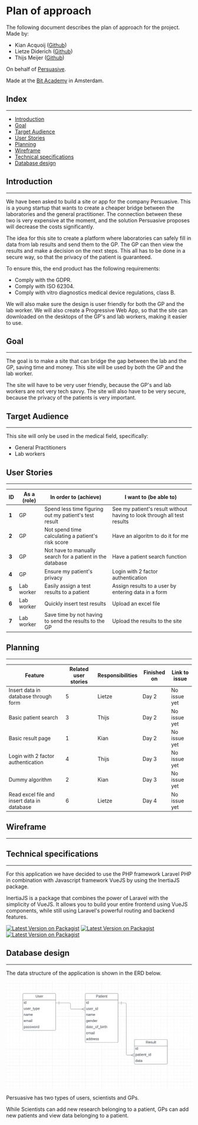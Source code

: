 # Plan of approach

The following document describes the plan of approach for the project.
Made by:
- Kian Acquoij ([Github](https://github.com/KianAcquoy))
- Lietze Diderich ([Github](https://github.com/ldideric))
- Thijs Meijer ([Github](https://github.com/thijsmeijer))

On behalf of [Persuasive](https://nlc.health/venture/persuasive/).

Made at the [Bit Academy](https://www.bit-academy.nl/) in Amsterdam.

## **Index**
***

* [Introduction](#introduction)
* [Goal](#goal)
* [Target Audience](#target-audience)
* [User Stories](#user-stories)
* [Planning](#planning)
* [Wireframe](#wireframe)
* [Technical specifications](#technical-specifications)
* [Database design](#database-design)

## **Introduction**
***

We have been asked to build a site or app for the company Persuasive.
This is a young startup that wants to create a cheaper bridge between the laboratories and the general practitioner. The connection between these two is very expensive at the moment, and the solution Persuasive proposes will decrease the costs significantly.

The idea for this site to create a platform where laboratories can safely fill in data from lab results and send them to the GP. The GP can then view the results and make a decision on the next steps. This all has to be done in a secure way, so that the privacy of the patient is guaranteed.

To ensure this, the end product has the following requirements:
- Comply with the GDPR.
- Comply with ISO 62304.
- Comply with vitro diagnostics medical device regulations, class B.

We will also make sure the design is user friendly for both the GP and the lab worker. We will also create a Progressive Web App, so that the site can downloaded on the desktops of the GP's and lab workers, making it easier to use.

## **Goal**
***

The goal is to make a site that can bridge the gap between the lab and the GP, saving time and money. This site will be used by both the GP and the lab worker.

The site will have to be very user friendly, because the GP's and lab workers are not very tech savvy.
The site will also have to be very secure, because the privacy of the patients is very important.

## **Target Audience**
***

This site will only be used in the medical field, specifically:
- General Practitioners
- Lab workers

## **User Stories**
***

| ID | As a (role) | In order to (achieve) | I want to (be able to) |
| --- | --- | --- | --- |
| **1** | GP | Spend less time figuring out my patient's test result | See my patient's result without having to look through all test results |
| **2** | GP | Not spend time calculating a patient's risk score | Have an algoritm to do it for me |
| **3** | GP | Not have to manually search for a patient in the database | Have a patient search function |
| **4** | GP | Ensure my patient's privacy | Login with 2 factor authentication |
| **5** | Lab worker | Easily assign a test results to a patient | Assign results to a user by entering data in a form |
| **6** | Lab worker | Quickly insert test results | Upload an excel file |
| **7** | Lab worker | Save time by not having to send the results to the GP | Upload the results to the site |

## **Planning**
***

| Feature | Related user stories | Responsibilities | Finished on | Link to issue |
| --- | --- | --- | --- | --- |
| Insert data in database through form | 5 | Lietze | Day 2 | No issue yet |
| Basic patient search | 3 | Thijs | Day 2 | No issue yet |
| Basic result page | 1 | Kian | Day 2 | No issue yet |
| Login with 2 factor authentication | 4 | Thijs | Day 3 | No issue yet |
| Dummy algorithm | 2 | Kian | Day 3 | No issue yet |
| Read excel file and insert data in database | 6 | Lietze | Day 4 | No issue yet |



## **Wireframe**
***


## **Technical specifications**
***

For this application we have decided to use the PHP framework Laravel PHP in combination with Javascript framework VueJS by using the InertiaJS package.

InertiaJS is a package that combines the power of Laravel with the simplicity of VueJS.
It allows you to build your entire frontend using VueJS components, 
while still using Laravel's powerful routing and backend features.

[![Latest Version on Packagist](https://img.shields.io/badge/laravel-v9.x-red)](https://www.laravel.com)
[![Latest Version on Packagist](https://img.shields.io/badge/vuejs-v3.x-brightgreen)](https://www.vuejs.org)
[![Latest Version on Packagist](https://img.shields.io/badge/inertiajs-v1.x-purple)](https://www.inertiajs.com)

## **Database design**
***

The data structure of the application is shown in the ERD below.

![ERD](images/erd.png)

Persuasive has two types of users, scientists and GPs.

While Scientists can add new research belonging to a patient,
GPs can add new patients and view data belonging to a patient.
